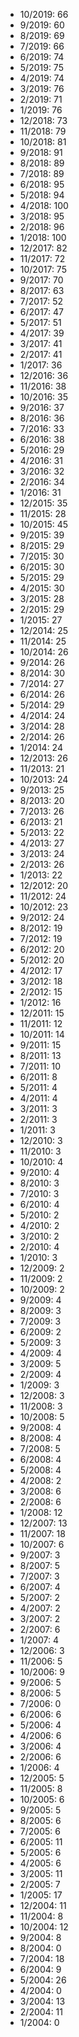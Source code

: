 *  10/2019: 66
*  9/2019: 60
*  8/2019: 69
*  7/2019: 66
*  6/2019: 74
*  5/2019: 75
*  4/2019: 74
*  3/2019: 76
*  2/2019: 71
*  1/2019: 76
*  12/2018: 73
*  11/2018: 79
*  10/2018: 81
*  9/2018: 91
*  8/2018: 89
*  7/2018: 89
*  6/2018: 95
*  5/2018: 94
*  4/2018: 100
*  3/2018: 95
*  2/2018: 96
*  1/2018: 100
*  12/2017: 82
*  11/2017: 72
*  10/2017: 75
*  9/2017: 70
*  8/2017: 63
*  7/2017: 52
*  6/2017: 47
*  5/2017: 51
*  4/2017: 39
*  3/2017: 41
*  2/2017: 41
*  1/2017: 36
*  12/2016: 36
*  11/2016: 38
*  10/2016: 35
*  9/2016: 37
*  8/2016: 36
*  7/2016: 33
*  6/2016: 38
*  5/2016: 29
*  4/2016: 31
*  3/2016: 32
*  2/2016: 34
*  1/2016: 31
*  12/2015: 35
*  11/2015: 28
*  10/2015: 45
*  9/2015: 39
*  8/2015: 29
*  7/2015: 30
*  6/2015: 30
*  5/2015: 29
*  4/2015: 30
*  3/2015: 28
*  2/2015: 29
*  1/2015: 27
*  12/2014: 25
*  11/2014: 25
*  10/2014: 26
*  9/2014: 26
*  8/2014: 30
*  7/2014: 27
*  6/2014: 26
*  5/2014: 29
*  4/2014: 24
*  3/2014: 28
*  2/2014: 26
*  1/2014: 24
*  12/2013: 26
*  11/2013: 21
*  10/2013: 24
*  9/2013: 25
*  8/2013: 20
*  7/2013: 26
*  6/2013: 21
*  5/2013: 22
*  4/2013: 27
*  3/2013: 24
*  2/2013: 26
*  1/2013: 22
*  12/2012: 20
*  11/2012: 24
*  10/2012: 23
*  9/2012: 24
*  8/2012: 19
*  7/2012: 19
*  6/2012: 20
*  5/2012: 20
*  4/2012: 17
*  3/2012: 18
*  2/2012: 15
*  1/2012: 16
*  12/2011: 15
*  11/2011: 12
*  10/2011: 14
*  9/2011: 15
*  8/2011: 13
*  7/2011: 10
*  6/2011: 8
*  5/2011: 4
*  4/2011: 4
*  3/2011: 3
*  2/2011: 3
*  1/2011: 3
*  12/2010: 3
*  11/2010: 3
*  10/2010: 4
*  9/2010: 4
*  8/2010: 3
*  7/2010: 3
*  6/2010: 4
*  5/2010: 2
*  4/2010: 2
*  3/2010: 2
*  2/2010: 4
*  1/2010: 3
*  12/2009: 2
*  11/2009: 2
*  10/2009: 2
*  9/2009: 4
*  8/2009: 3
*  7/2009: 3
*  6/2009: 2
*  5/2009: 3
*  4/2009: 4
*  3/2009: 5
*  2/2009: 4
*  1/2009: 3
*  12/2008: 3
*  11/2008: 3
*  10/2008: 5
*  9/2008: 4
*  8/2008: 4
*  7/2008: 5
*  6/2008: 4
*  5/2008: 4
*  4/2008: 2
*  3/2008: 6
*  2/2008: 6
*  1/2008: 12
*  12/2007: 13
*  11/2007: 18
*  10/2007: 6
*  9/2007: 3
*  8/2007: 5
*  7/2007: 3
*  6/2007: 4
*  5/2007: 2
*  4/2007: 2
*  3/2007: 2
*  2/2007: 6
*  1/2007: 4
*  12/2006: 3
*  11/2006: 5
*  10/2006: 9
*  9/2006: 5
*  8/2006: 5
*  7/2006: 0
*  6/2006: 6
*  5/2006: 4
*  4/2006: 6
*  3/2006: 4
*  2/2006: 6
*  1/2006: 4
*  12/2005: 5
*  11/2005: 8
*  10/2005: 6
*  9/2005: 5
*  8/2005: 6
*  7/2005: 6
*  6/2005: 11
*  5/2005: 6
*  4/2005: 6
*  3/2005: 11
*  2/2005: 7
*  1/2005: 17
*  12/2004: 11
*  11/2004: 8
*  10/2004: 12
*  9/2004: 8
*  8/2004: 0
*  7/2004: 18
*  6/2004: 9
*  5/2004: 26
*  4/2004: 0
*  3/2004: 13
*  2/2004: 11
*  1/2004: 0